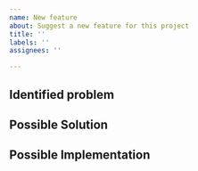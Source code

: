 ```yaml
---
name: New feature
about: Suggest a new feature for this project
title: ''
labels: ''
assignees: ''

---
```



## Identified problem
<!--- Tell us why it's a problem -->

## Possible Solution
<!--- Your suggestion to fix the issue. Make it as detailled as possible -->

## Possible Implementation
<!--- Not mandatory, but suggest an idea for implementing addition or change -->

